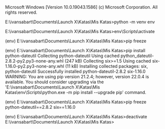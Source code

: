 Microsoft Windows [Version 10.0.19043.1586]
(c) Microsoft Corporation. All rights reserved.

E:\ivansabart\Documents\Launch X\Katas\Mis Katas>python -m venv env   

E:\ivansabart\Documents\Launch X\Katas\Mis Katas>env\Scripts\activate 

(env) E:\ivansabart\Documents\Launch X\Katas\Mis Katas>pip freeze

(env) E:\ivansabart\Documents\Launch X\Katas\Mis Katas>pip install python-dateutil
Collecting python-dateutil
  Using cached python_dateutil-2.8.2-py2.py3-none-any.whl (247 kB)
Collecting six>=1.5
  Using cached six-1.16.0-py2.py3-none-any.whl (11 kB)
Installing collected packages: six, python-dateutil
Successfully installed python-dateutil-2.8.2 six-1.16.0
WARNING: You are using pip version 21.2.4; however, version 22.0.4 is available.
You should consider upgrading via the 'E:\ivansabart\Documents\Launch X\Katas\Mis Katas\env\Scripts\python.exe -m pip install --upgrade pip' command.

(env) E:\ivansabart\Documents\Launch X\Katas\Mis Katas>pip freeze
python-dateutil==2.8.2
six==1.16.0

(env) E:\ivansabart\Documents\Launch X\Katas\Mis Katas>deactivate
E:\ivansabart\Documents\Launch X\Katas\Mis Katas>